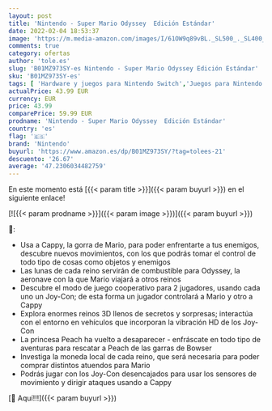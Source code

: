 ```yaml
---
layout: post
title: 'Nintendo - Super Mario Odyssey  Edición Estándar'
date: 2022-02-04 18:53:37
image: 'https://m.media-amazon.com/images/I/61OW9q89vBL._SL500_._SL400_.jpg'
comments: true
category: ofertas
author: 'tole.es'
slug: 'B01MZ973SY-es Nintendo - Super Mario Odyssey Edición Estándar'
sku: 'B01MZ973SY-es'
tags: [ 'Hardware y juegos para Nintendo Switch','Juegos para Nintendo Switch','Videojuegos','nintendo', ]
actualPrice: 43.99 EUR
currency: EUR
price: 43.99
comparePrice: 59.99 EUR
prodname: 'Nintendo - Super Mario Odyssey  Edición Estándar'
country: 'es'
flag: '🇪🇸'
brand: 'Nintendo'
buyurl: 'https://www.amazon.es/dp/B01MZ973SY/?tag=tolees-21'
descuento: '26.67'
average: '47.2306034482759'
---
```


En este momento está [{{< param title >}}]({{< param buyurl >}}) en el siguiente enlace!

[![{{< param prodname >}}]({{< param image >}})]({{< param buyurl >}})

🔎:

- Usa a Cappy, la gorra de Mario, para poder enfrentarte a tus enemigos, descubre nuevos movimientos, con los que podrás tomar el control de todo tipo de cosas como objetos y enemigos
- Las lunas de cada reino servirán de combustible para Odyssey, la aeronave con la que Mario viajará a otros reinos
- Descubre el modo de juego cooperativo para 2 jugadores, usando cada uno un Joy-Con; de esta forma un jugador controlará a Mario y otro a Cappy
- Explora enormes reinos 3D llenos de secretos y sorpresas; interactúa con el entorno en vehículos que incorporan la vibración HD de los Joy-Con
- La princesa Peach ha vuelto a desaparecer - enfráscate en todo tipo de aventuras para rescatar a Peach de las garras de Bowser
- Investiga la moneda local de cada reino, que será necesaria para poder comprar distintos atuendos para Mario
- Podrás jugar con los Joy-Con desencajados para usar los sensores de movimiento y dirigir ataques usando a Cappy

[🛒 Aquí!!!]({{< param buyurl >}})
